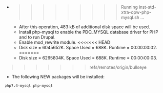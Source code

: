 * >>>>>>>>> Running inst-std-xtra-opw-php-mysql.sh ...
  * After this operation, 483 kB of additional disk space will be used.
  * Install php-mysql to enable the PDO_MYSQL database driver for PHP and to run Drupal.
  * Enable mod_rewrite module.
<<<<<<< HEAD
  * Disk size = 6045652K. Space Used = 688K. Runtime = 00:00:00:02.
=======
  * Disk size = 6265804K. Space Used = 688K. Runtime = 00:00:00:03.
>>>>>>> refs/remotes/origin/bullseye
  * The following NEW packages will be installed:
  ```bash
php7.4-mysql php-mysql
  ```
